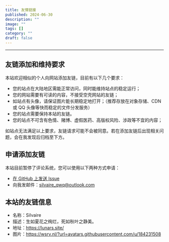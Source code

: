 ```yaml
---
title: 友情链接
published: 2024-06-30
description: ""
image: ""
tags: []
category: ""
draft: false
---
```


---

## 友链添加和维持要求

本站欢迎相似的个人向网站添加友链，目前有以下几个要求：

- 您的站点在大陆地区需能正常访问，同时能维持站点的稳定运行；
- 您的网站需要有可读的内容，不接受空壳网站的友链；
- 如站点有头像，请保证图片能长期稳定地打开；（推荐存放在对象存储、CDN 或 QQ 头像等快而稳定的文件分发服务）
- 您的站点需要保持本站的友链。
- 您的站点不可含有色情、赌博、虚假医药、高版权风险、涉政等不宜的内容；

如站点无法满足以上要求，友链请求可能不会被同意。若在添加友链后出现相关问题，会在我发现后归档至下方。

## 申请添加友链

本站目前暂停了评论系统，您可以使用以下两种方式申请：

- [在 GitHub 上发送 Issue](https://github.com/silvaire-qwq/Website/issues/new/choose)
- 向我发邮件：[silvaire_qwq@outlook.com](mailto:silvaire_qwq@outlook.com)

## 本站的友链信息

- 名称：Silvaire
- 描述：生如夏花之绚烂，死如秋叶之静美。
- 地址：https://lunars.site/
- 图片：https://wsrv.nl/?url=avatars.githubusercontent.com/u/184231508
